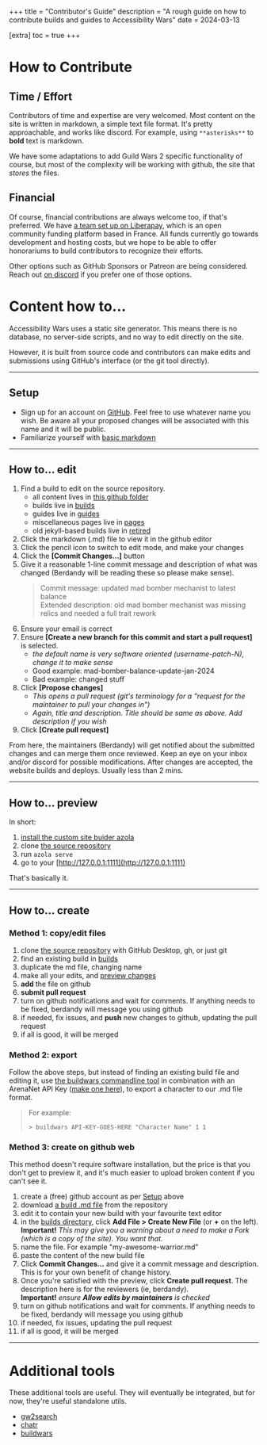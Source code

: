 +++
title = "Contributor's Guide"
description = "A rough guide on how to contribute builds and guides to Accessibility Wars"
date = 2024-03-13

[extra]
toc = true
+++

# How to Contribute

## Time / Effort
Contributors of time and expertise are very welcomed. Most content on the site is written in markdown, a simple text file format.
It's pretty approachable, and works like discord. For example, using `**asterisks**` to **bold** text is markdown.

We have some adaptations to add Guild Wars 2 specific functionality of course, but most of the complexity will be working with github, the site
that _stores_ the files.

## Financial

Of course, financial contributions are always welcome too, if that's preferred. We have
[a team set up on Liberapay](https://liberapay.com/AccessibilityWars), which is an open community
funding platform based in France. All funds currently go towards development and hosting costs, but we hope to be able to offer
honorariums to build contributors to recognize their efforts.

Other options such as GitHub Sponsors or Patreon are being considered. Reach out [on discord](/discord) if
you prefer one of those options.

# Content how to...

Accessibility Wars uses a static site generator. This means there is no database, no server-side scripts, and no way to edit directly on the site.

However, it is built from source code and contributors can make edits and submissions using GitHub's interface (or the git tool directly).

---

## Setup

- Sign up for an account on [GitHub](https://github.com/). Feel free to use whatever name you wish. Be aware all your proposed changes will be associated with this name and it will be public.
- Familiarize yourself with [basic markdown](https://www.markdownguide.org/basic-syntax/)

---

## How to... edit

1. Find a build to edit on the source repository.
	- all content lives in [this github folder](https://github.com/accessibilitywars/zaw2/tree/master/content)
	- builds live in [builds](https://github.com/accessibilitywars/zaw2/tree/master/content/builds)
	- guides live in [guides](https://github.com/accessibilitywars/zaw2/tree/master/content/guides)
	- miscellaneous pages live in [pages](https://github.com/accessibilitywars/zaw2/tree/master/content/pages)
	- old jekyll-based builds live in [retired](https://github.com/accessibilitywars/zaw2/tree/master/content/retired)
2. Click the markdown (.md) file to view it in the github editor
3. Click the pencil icon to switch to edit mode, and make your changes
4. Click the **[Commit Changes...]** button
5. Give it a reasonable 1-line commit message and description of what was changed (Berdandy will be reading these so please make sense).
	> Commit message: updated mad bomber mechanist to latest balance<br/>
	> Extended description: old mad bomber mechanist was missing relics and needed a full trait rework
6. Ensure your email is correct
7. Ensure **[Create a new branch for this commit and start a pull request]** is selected.
	- _the default name is very software oriented (username-patch-N), change it to make sense_
	- Good example: mad-bomber-balance-update-jan-2024
	- Bad example: changed stuff
8. Click **[Propose changes]**
	- _This opens a pull request (git's terminology for a "request for the maintainer to pull your changes in")_
	- _Again, title and description. Title should be same as above. Add description if you wish_
9. Click **[Create pull request]**

From here, the maintainers (Berdandy) will get notified about the submitted changes and can merge them once reviewed. Keep an eye on your
inbox and/or discord for possible modifications. After changes are accepted, the website builds and deploys. Usually less than 2 mins.

---

## How to... preview

In short:

1. [install the custom site buider azola](https://github.com/berdandy/azola/releases/latest/)
1. clone [the source repository](https://github.com/accessibilitywars/zaw2)
1. run `azola serve`
1. go to your [http://127.0.0.1:1111](http://127.0.0.1:1111)

That's basically it.

---

## How to... create

### Method 1: copy/edit files

1. clone [the source repository](https://github.com/accessibilitywars/zaw2) with GitHub Desktop, gh, or just git
1. find an existing build in [builds](https://github.com/accessibilitywars/zaw2/tree/master/content/builds)
1. duplicate the md file, changing name
1. make all your edits, and [preview changes](#how-to-preview)
1. **add** the file on github
1. **submit pull request**
1. turn on github notifications and wait for comments. If anything needs to be fixed, berdandy will message you using github
1. if needed, fix issues, and **push** new changes to github, updating the pull request
1. if all is good, it will be merged

### Method 2: export

Follow the above steps, but instead of finding an existing build file and editing it,
use [the buildwars commandline tool](https://github.com/berdandy/buildwars) in combination with an ArenaNet API
Key ([make one here](https://account.arena.net/applications)), to export a character to our .md file format.

> For example:
> 
> `> buildwars API-KEY-GOES-HERE "Character Name" 1 1`

### Method 3: create on github web

This method doesn't require software installation, but the price is that you don't get to preview it, and it's much easier
to upload broken content if you can't see it.

1. create a (free) github account as per [Setup](#setup) above
1. download [a build .md file](https://github.com/accessibilitywars/zaw2/tree/master/content/builds) from the repository
1. edit it to contain your new build with your favourite text editor
1. in the [builds directory](https://github.com/accessibilitywars/zaw2/tree/master/content/builds), click **Add File > Create New File** (or **+** on the left).<br/>**Important!** _This may give you a warning about a need to make a Fork (which is a copy of the site). You want that._
1. name the file. For example "my-awesome-warrior.md"
1. paste the content of the new build file
1. Click **Commit Changes...** and give it a commit message and description. This is for your own benefit of change history.
1. Once you're satisfied with the preview, click **Create pull request**. The description here is for the reviewers (ie, berdandy).<br/>
**Important!** _ensure **Allow edits by maintainers** is checked_
1. turn on github notifications and wait for comments. If anything needs to be fixed, berdandy will message you using github
1. if needed, fix issues, updating the pull request
1. if all is good, it will be merged

---

# Additional tools

These additional tools are useful. They will eventually be integrated, but for now, they're useful standalone utils.

- [gw2search](https://github.com/berdandy/gw2search)
- [chatr](https://github.com/berdandy/chatr)
- [buildwars](https://github.com/berdandy/buildwars)
